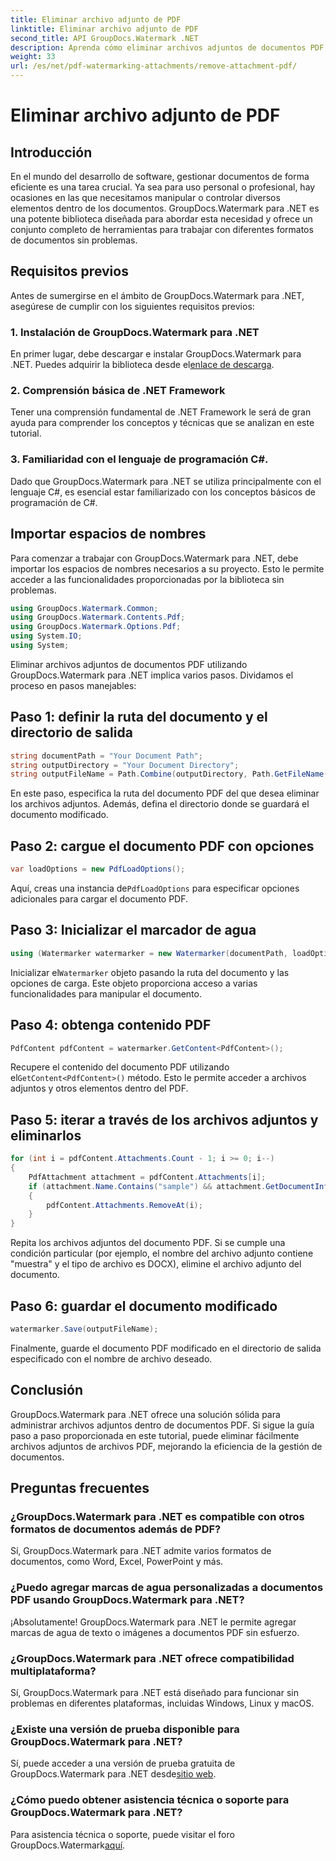 ```yaml
---
title: Eliminar archivo adjunto de PDF
linktitle: Eliminar archivo adjunto de PDF
second_title: API GroupDocs.Watermark .NET
description: Aprenda cómo eliminar archivos adjuntos de documentos PDF fácilmente usando GroupDocs.Watermark para .NET. Mejore la eficiencia de su gestión de documentos.
weight: 33
url: /es/net/pdf-watermarking-attachments/remove-attachment-pdf/
---
```


# Eliminar archivo adjunto de PDF

## Introducción
En el mundo del desarrollo de software, gestionar documentos de forma eficiente es una tarea crucial. Ya sea para uso personal o profesional, hay ocasiones en las que necesitamos manipular o controlar diversos elementos dentro de los documentos. GroupDocs.Watermark para .NET es una potente biblioteca diseñada para abordar esta necesidad y ofrece un conjunto completo de herramientas para trabajar con diferentes formatos de documentos sin problemas.
## Requisitos previos
Antes de sumergirse en el ámbito de GroupDocs.Watermark para .NET, asegúrese de cumplir con los siguientes requisitos previos:
### 1. Instalación de GroupDocs.Watermark para .NET
 En primer lugar, debe descargar e instalar GroupDocs.Watermark para .NET. Puedes adquirir la biblioteca desde el[enlace de descarga](https://releases.groupdocs.com/Watermark/net/).
### 2. Comprensión básica de .NET Framework
Tener una comprensión fundamental de .NET Framework le será de gran ayuda para comprender los conceptos y técnicas que se analizan en este tutorial.
### 3. Familiaridad con el lenguaje de programación C#.
Dado que GroupDocs.Watermark para .NET se utiliza principalmente con el lenguaje C#, es esencial estar familiarizado con los conceptos básicos de programación de C#.

## Importar espacios de nombres
Para comenzar a trabajar con GroupDocs.Watermark para .NET, debe importar los espacios de nombres necesarios a su proyecto. Esto le permite acceder a las funcionalidades proporcionadas por la biblioteca sin problemas.

```csharp
using GroupDocs.Watermark.Common;
using GroupDocs.Watermark.Contents.Pdf;
using GroupDocs.Watermark.Options.Pdf;
using System.IO;
using System;
```
Eliminar archivos adjuntos de documentos PDF utilizando GroupDocs.Watermark para .NET implica varios pasos. Dividamos el proceso en pasos manejables:
## Paso 1: definir la ruta del documento y el directorio de salida
```csharp
string documentPath = "Your Document Path";
string outputDirectory = "Your Document Directory";
string outputFileName = Path.Combine(outputDirectory, Path.GetFileName(documentPath));
```
En este paso, especifica la ruta del documento PDF del que desea eliminar los archivos adjuntos. Además, defina el directorio donde se guardará el documento modificado.
## Paso 2: cargue el documento PDF con opciones
```csharp
var loadOptions = new PdfLoadOptions();
```
 Aquí, creas una instancia de`PdfLoadOptions` para especificar opciones adicionales para cargar el documento PDF.
## Paso 3: Inicializar el marcador de agua
```csharp
using (Watermarker watermarker = new Watermarker(documentPath, loadOptions))
```
 Inicializar el`Watermarker` objeto pasando la ruta del documento y las opciones de carga. Este objeto proporciona acceso a varias funcionalidades para manipular el documento.
## Paso 4: obtenga contenido PDF
```csharp
PdfContent pdfContent = watermarker.GetContent<PdfContent>();
```
 Recupere el contenido del documento PDF utilizando el`GetContent<PdfContent>()` método. Esto le permite acceder a archivos adjuntos y otros elementos dentro del PDF.
## Paso 5: iterar a través de los archivos adjuntos y eliminarlos
```csharp
for (int i = pdfContent.Attachments.Count - 1; i >= 0; i--)
{
    PdfAttachment attachment = pdfContent.Attachments[i];
    if (attachment.Name.Contains("sample") && attachment.GetDocumentInfo().FileType == FileType.DOCX)
    {
        pdfContent.Attachments.RemoveAt(i);
    }
}
```
Repita los archivos adjuntos del documento PDF. Si se cumple una condición particular (por ejemplo, el nombre del archivo adjunto contiene "muestra" y el tipo de archivo es DOCX), elimine el archivo adjunto del documento.
## Paso 6: guardar el documento modificado
```csharp
watermarker.Save(outputFileName);
```
Finalmente, guarde el documento PDF modificado en el directorio de salida especificado con el nombre de archivo deseado.

## Conclusión
GroupDocs.Watermark para .NET ofrece una solución sólida para administrar archivos adjuntos dentro de documentos PDF. Si sigue la guía paso a paso proporcionada en este tutorial, puede eliminar fácilmente archivos adjuntos de archivos PDF, mejorando la eficiencia de la gestión de documentos.
## Preguntas frecuentes
### ¿GroupDocs.Watermark para .NET es compatible con otros formatos de documentos además de PDF?
Sí, GroupDocs.Watermark para .NET admite varios formatos de documentos, como Word, Excel, PowerPoint y más.
### ¿Puedo agregar marcas de agua personalizadas a documentos PDF usando GroupDocs.Watermark para .NET?
¡Absolutamente! GroupDocs.Watermark para .NET le permite agregar marcas de agua de texto o imágenes a documentos PDF sin esfuerzo.
### ¿GroupDocs.Watermark para .NET ofrece compatibilidad multiplataforma?
Sí, GroupDocs.Watermark para .NET está diseñado para funcionar sin problemas en diferentes plataformas, incluidas Windows, Linux y macOS.
### ¿Existe una versión de prueba disponible para GroupDocs.Watermark para .NET?
 Sí, puede acceder a una versión de prueba gratuita de GroupDocs.Watermark para .NET desde[sitio web](https://releases.groupdocs.com/).
### ¿Cómo puedo obtener asistencia técnica o soporte para GroupDocs.Watermark para .NET?
 Para asistencia técnica o soporte, puede visitar el foro GroupDocs.Watermark[aquí](https://forum.groupdocs.com/c/watermark/19).